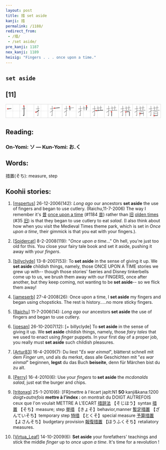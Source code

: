 ```yaml
---
layout: post
title: 措 set aside
kanji: 措
permalink: /1188/
redirect_from:
 - /措/
 - /set aside/
pre_kanji: 1187
nex_kanji: 1189
heisig: "Fingers . . . once upon a time."
---
```


## `set aside`

## [11]

<div class="stroke"><img src="../images/E68EAA.png" /></div>

## Reading:

### On-Yomi: ソ &mdash; Kun-Yomi: お.く

## Words:

措置(そち): measure, step

## Koohii stories:

1) [<a href="http://kanji.koohii.com/profile/mspertus">mspertus</a>] 26-12-2006(142): <em>Long ago</em> our ancestors <strong>set aside</strong> the use of fingers and began to use cutlery. (Raichu,11-7-2006) The way I remember it&#039;s   <a href="http://jisho.org/kanji/details/昔">昔</a>   <a href="../1184">once upon a time</a> <span class="index">(#1184 <a href="http://jisho.org/kanji/details/昔">昔</a>)</span> rather than   <a href="http://jisho.org/kanji/details/旧">旧</a>   <a href="../35">olden times</a> <span class="index">(#35 <a href="http://jisho.org/kanji/details/旧">旧</a>)</span> is that they began to use cutlery to eat <em>salad</em>. (I also think about how when you visit the Medieval Times theme park, which is set in <em>Once upon a time</em>, their gimmick is that you eat with your fingers.). 

2) [<a href="http://kanji.koohii.com/profile/Spidercat">Spidercat</a>] 8-2-2008(119): &quot;<em>Once upon a time</em>...&quot; Oh hell, you&#039;re just too old for this. You close your fairy tale book and set it aside, pushing it away with your <em>fingers</em>. 

3) [<a href="http://kanji.koohii.com/profile/billyclyde">billyclyde</a>] 13-8-2007(53): To<strong> set aside</strong> in the sense of giving it up. We<strong> set aside</strong> childish things, namely, those ONCE UPON A TIME stories we grew up with-- though those stories&#039; faeries and Disney tinkerbells come up to us, we brush them away with our FINGERS, once after another, but they keep coming, not wanting to be<strong> set aside</strong>-- so we flick them away! 

4) [<a href="http://kanji.koohii.com/profile/jameserb">jameserb</a>] 27-4-2008(26): Once upon a time, I<strong> set aside</strong> my fingers and began using chopsticks. The rest is history.....no more sticky fingers. 

5) [<a href="http://kanji.koohii.com/profile/Raichu">Raichu</a>] 11-7-2006(14): <em>Long ago</em> our ancestors<strong> set aside</strong> the use of fingers and began to use cutlery. 

6) [<a href="http://kanji.koohii.com/profile/joesan">joesan</a>] 26-10-2007(12): [+ billyclyde] To<strong> set aside</strong> in the sense of giving it up. We<strong> set aside</strong> childish things, namely, those <em>fairy tales</em> that we used to enact using <em>finger</em> puppets. In your first day of a proper job, you really must <strong>set aside</strong> such childish pleasures. 

7) [<a href="http://kanji.koohii.com/profile/Artur83">Artur83</a>] 16-4-2009(7): Du liest &quot;<em>Es war einmal</em>&quot;, blätterst schnell mit dem <em>Finger</em> um, und als du merkst, dass alle Geschichten mit &quot;<em>es war einmal</em>&quot; beginnen, <strong>legst</strong> du das Buch <strong>beiseite</strong>, denn für Märchen bist du zu alt. 

8) [<a href="http://kanji.koohii.com/profile/Perry">Perry</a>] 16-4-2010(6): Use your <em>fingers</em> to<strong> set aside</strong> the <em>mcdonalds salad</em>, just eat the burger and chips. 

9) [<a href="http://kanji.koohii.com/profile/tritonxg">tritonxg</a>] 25-1-2010(6): [FR]mettre à l&#039;écart japlt:N1 <strong>SO </strong> kanji&amp;kana:1200<em> doigt+autrefois</em> <strong>mettre à l&#039;index : </strong> on montrait du DOIGT AUTREFOIS ceux que l&#039;on voulait METTRE A L&#039;ECART  <a href="http://jisho.org/kanji/details/措辞法">措辞法</a>  【そじほう】syntax  <a href="http://jisho.org/kanji/details/措置">措置</a>  【そち】measure; step  <a href="http://jisho.org/kanji/details/挙措">挙措</a>  【きょそ】behavior,manner  <a href="http://jisho.org/kanji/details/暫定措置">暫定措置</a>  【ざんていそち】temporary step  <a href="http://jisho.org/kanji/details/特措">特措</a>  【とくそ】special measure  <a href="http://jisho.org/kanji/details/予算措置">予算措置</a>  【よさんそち】budgetary provision  <a href="http://jisho.org/kanji/details/報復措置">報復措置</a>  【ほうふくそち】retaliatory measures. 

10) [<a href="http://kanji.koohii.com/profile/Virtua_Leaf">Virtua_Leaf</a>] 14-10-2009(6): <strong>Set aside</strong> your forefathers&#039; teachings and stick the middle <em>finger</em> up to <em>once upon a time</em>. It&#039;s time for a revolution ! 
